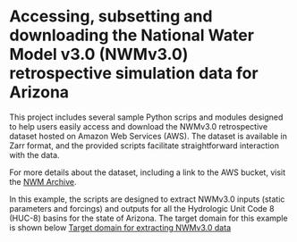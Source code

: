 # Accessing, subsetting and downloading the National Water Model v3.0 (NWMv3.0) retrospective simulation data for Arizona

This project includes several sample Python scrips and modules designed to help users easily access and download the NWMv3.0 retrospective dataset hosted on Amazon Web Services (AWS). The dataset is available in Zarr format, and the provided scripts facilitate straightforward interaction with the data.

For more details about the dataset, including a link to the AWS bucket, visit the [NWM Archive](https://registry.opendata.aws/nwm-archive/).

In this example, the scripts are designed to extract NWMv3.0 inputs (static parameters and forcings) and outputs for all the Hydrologic Unit Code 8 (HUC-8) basins for the state of Arizona. The target domain for this example is shown below [Target domain for extracting NWMv3.0 data](images/fig_az_huc8.png)
